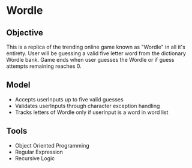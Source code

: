 # Wordle

## Objective

This is a replica of the trending online game known as "Wordle" in all it's entirety. User will be guessing a valid five letter word from the dictionary Wordle bank.
Game ends when user guesses the Wordle or if guess attempts remaining reaches 0.

## Model

- Accepts userInputs up to five valid guesses
- Validates userInputs through character exception handling
- Tracks letters of Wordle only if userInput is a word in word list

## Tools

- Object Oriented Programming
- Regular Expression
- Recursive Logic
